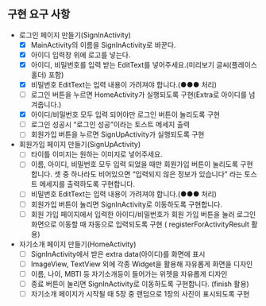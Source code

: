## 구현 요구 사항

- 로그인 페이지 만들기(SignInActivity)
    - [x] MainActivity의 이름을 SignInActivity로 바꾼다.
    - [x] 아이디 입력창 위에 로고를 넣는다.
    - [x] 아이디, 비밀번호를 입력 받는 EditText를 넣어주세요.(미리보기 글씨(플레이스 홀더) 포함)
    - [x] 비밀번호 EditText는 입력 내용이 가려져야 합니다.(●●● 처리)
    - [ ] 로그인 버튼을 누르면 HomeActivity가 실행되도록 구현(Extra로 아이디를 넘겨줍니다.)
    - [x] 아이디/비밀번호 모두 입력 되어야만 로그인 버튼이 눌리도록 구현
    - [ ] 로그인 성공시 “로그인 성공”이라는 토스트 메세지 출력
    - [ ] 회원가입 버튼을 누르면 SignUpActivity가 실행되도록 구현
- 회원가입 페이지 만들기(SignUpActivity)
    - [ ] 타이틀 이미지는 원하는 이미지로 넣어주세요.
    - [ ] 이름, 아이디, 비밀번호 모두 입력 되었을 때만 회원가입 버튼이 눌리도록 구현합니다.
      셋 중 하나라도 비어있으면 “입력되지 않은 정보가 있습니다” 라는
      토스트 메세지를 출력하도록 구현합니다.
    - [ ] 비밀번호 EditText는 입력 내용이 가려져야 합니다.(●●● 처리)
    - [ ] 회원가입 버튼이 눌리면 SignInActivity로 이동하도록 구현합니다.
    - [ ] 회원 가입 페이지에서 입력한 아이디/비밀번호가 회원 가입 버튼을 눌러 로그인 화면으로 이동할 때 자동으로 입력되도록 구현 (
      registerForActivityResult 활용)
- 자기소개 페이지 만들기(HomeActivity)
    - [ ] SignInActivity에서 받은 extra data(아이디)를 화면에 표시
    - [ ] ImageView, TextView 외에 각종 Widget을 활용해 자유롭게 화면을 디자인
    - [ ] 이름, 나이, MBTI 등 자기소개등이 들어가는 위젯을 자유롭게 디자인
    - [ ] 종료 버튼이 눌리면 SignInActivity로 이동하도록 구현합니다. (finish 활용)
    - [ ] 자기소개 페이지가 시작될 때 5장 중 랜덤으로 1장의 사진이 표시되도록 구현